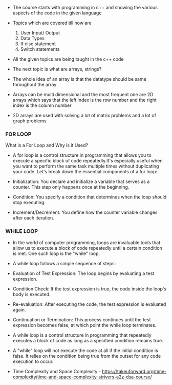 - The course starts with programming in c++ and showing the various aspects of the code in the given language
- Topics which are covered till now are 
  1. User Input/ Output
  2. Data Types
  3. If else statement
  4. Switch statements
- All the given topics are being taught in the c++ code
- The next topic is what are arrays, strings?

- The whole idea of an array is that the datatype should be same throughout the array
- Arrays can be multi dimensional and the most frequent one are 2D arrays which says that the left index is the row number and the right index is the column number
- 2D arrays are used with solving a lot of matrix problems and a lot of graph problems

### FOR LOOP

What is a For Loop and Why is it Used?

- A for loop is a control structure in programming that allows you to execute a specific block of code repeatedly.It's especially useful when you want to perform the same task multiple times without duplicating your code. Let's break down the essential components of a for loop:

- Initialization: You declare and initialize a variable that serves as a counter. This step only happens once at the beginning.
- Condition: You specify a condition that determines when the loop should stop executing.
- Increment/Decrement: You define how the counter variable changes after each iteration.

### WHILE LOOP

- In the world of computer programming, loops are invaluable tools that allow us to execute a block of code repeatedly until a certain condition is met. One such loop is the "while" loop.

- A while loop follows a simple sequence of steps:

- Evaluation of Test Expression: The loop begins by evaluating a test expression.
- Condition Check: If the test expression is true, the code inside the loop's body is executed.
- Re-evaluation: After executing the code, the test expression is evaluated again.
- Continuation or Termination: This process continues until the test expression becomes false, at which point the while loop terminates.

- A while loop is a control structure in programming that repeatedly executes a block of code as long as a specified condition remains true. 
- A "while" loop will not execute the code at all if the initial condition is false. It relies on the condition being true from the outset for any code execution to occur.

- Time Complexity and Space Complexity - https://takeuforward.org/time-complexity/time-and-space-complexity-strivers-a2z-dsa-course/
